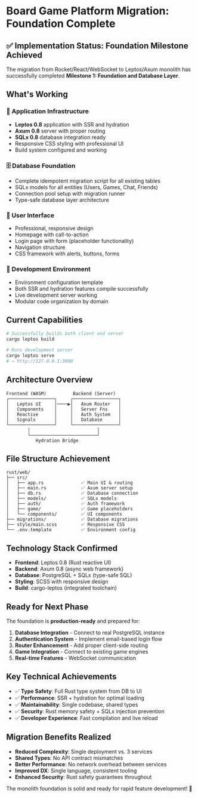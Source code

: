 # Board Game Platform Migration: Foundation Complete

## ✅ Implementation Status: Foundation Milestone Achieved

The migration from Rocket/React/WebSocket to Leptos/Axum monolith has successfully completed **Milestone 1: Foundation and Database Layer**.

## What's Working

### 🚀 Application Infrastructure
- **Leptos 0.8** application with SSR and hydration
- **Axum 0.8** server with proper routing
- **SQLx 0.8** database integration ready
- Responsive CSS styling with professional UI
- Build system configured and working

### 🗄️ Database Foundation
- Complete idempotent migration script for all existing tables
- SQLx models for all entities (Users, Games, Chat, Friends)
- Connection pool setup with migration runner
- Type-safe database layer architecture

### 🎨 User Interface
- Professional, responsive design
- Homepage with call-to-action
- Login page with form (placeholder functionality)
- Navigation structure
- CSS framework with alerts, buttons, forms

### 🔧 Development Environment
- Environment configuration template
- Both SSR and hydration features compile successfully
- Live development server working
- Modular code organization by domain

## Current Capabilities

```bash
# Successfully builds both client and server
cargo leptos build

# Runs development server
cargo leptos serve
# → http://127.0.0.1:3000
```

## Architecture Overview

```
Frontend (WASM)          Backend (Server)
┌─────────────────┐     ┌─────────────────┐
│   Leptos UI     │────▶│   Axum Router   │
│   Components    │     │   Server Fns    │
│   Reactive      │     │   Auth System   │
│   Signals       │     │   Database      │
└─────────────────┘     └─────────────────┘
        │                         │
        └─────────────────────────┘
           Hydration Bridge
```

## File Structure Achievement

```
rust/web/
├── src/
│   ├── app.rs              ✅ Main UI & routing
│   ├── main.rs             ✅ Axum server setup
│   ├── db.rs               ✅ Database connection
│   ├── models/             ✅ SQLx models
│   ├── auth/               ✅ Auth framework
│   ├── game/               ✅ Game placeholders
│   └── components/         ✅ UI components
├── migrations/             ✅ Database migrations
├── style/main.scss         ✅ Responsive CSS
└── .env.template           ✅ Environment config
```

## Technology Stack Confirmed

- **Frontend**: Leptos 0.8 (Rust reactive UI)
- **Backend**: Axum 0.8 (async web framework)
- **Database**: PostgreSQL + SQLx (type-safe SQL)
- **Styling**: SCSS with responsive design
- **Build**: cargo-leptos (integrated toolchain)

## Ready for Next Phase

The foundation is **production-ready** and prepared for:

1. **Database Integration** - Connect to real PostgreSQL instance
2. **Authentication System** - Implement email-based login flow
3. **Router Enhancement** - Add proper client-side routing
4. **Game Integration** - Connect to existing game engines
5. **Real-time Features** - WebSocket communication

## Key Technical Achievements

- ✅ **Type Safety**: Full Rust type system from DB to UI
- ✅ **Performance**: SSR + hydration for optimal loading
- ✅ **Maintainability**: Single codebase, shared types
- ✅ **Security**: Rust memory safety + SQLx injection prevention
- ✅ **Developer Experience**: Fast compilation and live reload

## Migration Benefits Realized

- **Reduced Complexity**: Single deployment vs. 3 services
- **Shared Types**: No API contract mismatches
- **Better Performance**: No network overhead between services
- **Improved DX**: Single language, consistent tooling
- **Enhanced Security**: Rust safety guarantees throughout

The monolith foundation is solid and ready for rapid feature development! 🎯